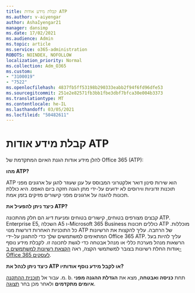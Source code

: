 ```yaml
---
title: קבלת מידע אודות ATP
ms.author: v-aiyengar
author: AshaIyengar21
manager: dansimp
ms.date: 17/02/2021
ms.audience: Admin
ms.topic: article
ms.service: o365-administration
ROBOTS: NOINDEX, NOFOLLOW
localization_priority: Normal
ms.collection: Adm_O365
ms.custom:
- "3100019"
- "7522"
ms.openlocfilehash: 4837fb5ff53198b290333eabb2f94f6fd96dfe53
ms.sourcegitcommit: 251e2e82571fb3bb1fbe3dbf7bfca30e004b3373
ms.translationtype: MT
ms.contentlocale: he-IL
ms.lasthandoff: 03/05/2021
ms.locfileid: "50482611"
---
```

# <a name="learn-about-atp"></a>קבלת מידע אודות ATP

להלן מידע אודות הגנת האיום המתקדמת של Office 365 (ATP):

**מהו ATP?**

ATP הוא שירות סינון דואר אלקטרוני המבוסס על ענן שעוזר להגן על ארגונים מפני תוכנות זדוניות ווירוסים לא ידועים על-ידי מתן הגנה חזקה ביום האפס. היא כוללת תכונות להגנה על ארגונים מפני קישורים מזיקים בזמן אמת.

**כיצד ניתן להפעיל את ATP?**

קבצים מצורפים בטוחים, קישורים בטוחים ומניעת דיוג הם חלק מהתכונה ATP. Enterprise E5, השכלה A5 ו-Microsoft 365 Business כוללים תכונות ATP מוכללות. כל התוכניות האחרות דורשות מנוי ATP של הרחבה. עליך להקצות את הרשיונות המתאימים למשתמשים שלך כדי להתגונן על-ידי Office 365 ATP. עליך להיות בעל הרשאות מנהל מערכת כללי או מנהל אבטחה כדי לגשת לתכונה זו. לקבלת מידע נוסף אודות החלת רשיונות בצובר למשתמשי הקצה, ראה [הקצאת רשיונות למשתמשים ב-Office 365 לעסקים](https://go.microsoft.com/fwlink/?linkid=2093435).

**כיצד ניתן לנהל את ATP או לקבל מידע נוסף אודותיו?**

מ. עבור אל [תוכנית ההתקנה](https://go.microsoft.com/fwlink/p/?linkid=2075721).
b. תחת **כניסה ואבטחה**, מצא את **הגדלת ההגנה מפני איומים מתקדמים** ולאחר מכן בחר [תצוגה](https://go.microsoft.com/fwlink/?linkid=2109302).
